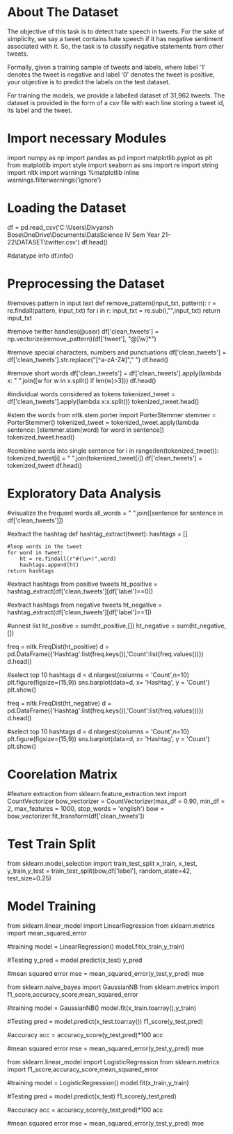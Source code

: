 # About The Dataset

The objective of this task is to detect hate speech in tweets. For the sake of simplicity, we say a tweet contains hate speech if it has negative sentiment associated with it. So, the task is to classify negative statements from other tweets.

Formally, given a training sample of tweets and labels, where label '1' denotes the tweet is negative and label '0' denotes the tweet is positive, your objective is to predict the labels on the test dataset.

For training the models, we provide a labelled dataset of 31,962 tweets. The dataset is provided in the form of a csv file with each line storing a tweet id, its label and the tweet.

# Import necessary Modules

import numpy as np
import pandas as pd
import matplotlib.pyplot as plt
from matplotlib import style
import seaborn as sns
import re
import string
import nltk
import warnings
%matplotlib inline
warnings.filterwarnings('ignore')

# Loading the Dataset

df = pd.read_csv('C:\\Users\\Divyansh Bose\\OneDrive\\Documents\\DataScience IV Sem Year 21-22\\DATASET\\twitter.csv')
df.head()

#datatype info
df.info()

# Preprocessing the Dataset

#removes pattern in input text
def remove_pattern(input_txt, pattern):
    r = re.findall(pattern, input_txt)
    for i in r:
        input_txt = re.sub(i,"",input_txt)
    return input_txt

#remove twitter handles(@user)
df['clean_tweets'] = np.vectorize(remove_pattern)(df['tweet'], "@[\w]*")

#remove special characters, numbers and punctuations
df['clean_tweets'] = df['clean_tweets'].str.replace("[^a-zA-Z#]"," ")
df.head()

#remove short words
df['clean_tweets'] = df['clean_tweets'].apply(lambda x: " ".join([w for w in x.split() if len(w)>3])) 
df.head()

#individual words considered as tokens
tokenized_tweet = df['clean_tweets'].apply(lambda x:x.split())
tokenized_tweet.head()

#stem the words
from nltk.stem.porter import PorterStemmer
stemmer = PorterStemmer()
tokenized_tweet = tokenized_tweet.apply(lambda sentence: [stemmer.stem(word) for word in sentence])
tokenized_tweet.head()

#combine words into single sentence
for i in range(len(tokenized_tweet)):
    tokenized_tweet[i] = " ".join(tokenized_tweet[i])
df['clean_tweets'] = tokenized_tweet
df.head()

# Exploratory Data Analysis

#visualize the frequent words
all_words = " ".join([sentence for sentence in df['clean_tweets']])

#extract the hashtag
def hashtag_extract(tweet):
    hashtags = []
    
    #loop words in the tweet
    for word in tweet:
        ht = re.findall(r"#(\w+)",word)
        hashtags.append(ht)
    return hashtags

#extract hashtags from positive tweets
ht_positive = hashtag_extract(df['clean_tweets'][df['label']==0])

#extract hashtags from negative tweets
ht_negative = hashtag_extract(df['clean_tweets'][df['label']==1])

#unnest list
ht_positive = sum(ht_positive,[])
ht_negative = sum(ht_negative,[])

freq = nltk.FreqDist(ht_positive)
d = pd.DataFrame({'Hashtag':list(freq.keys()),'Count':list(freq.values())})
d.head()

#select top 10 hashtags
d = d.nlargest(columns = 'Count',n=10)
plt.figure(figsize=(15,9))
sns.barplot(data=d,  x= 'Hashtag', y = 'Count')
plt.show()

freq = nltk.FreqDist(ht_negative)
d = pd.DataFrame({'Hashtag':list(freq.keys()),'Count':list(freq.values())})
d.head()

#select top 10 hashtags
d = d.nlargest(columns = 'Count',n=10)
plt.figure(figsize=(15,9))
sns.barplot(data=d,  x= 'Hashtag', y = 'Count')
plt.show()

# Coorelation Matrix

#feature extraction
from sklearn.feature_extraction.text import CountVectorizer
bow_vectorizer = CountVectorizer(max_df = 0.90, min_df = 2, max_features = 1000, stop_words = 'english')
bow = bow_vectorizer.fit_transform(df['clean_tweets'])

# Test Train Split

from sklearn.model_selection import train_test_split
x_train, x_test, y_train,y_test = train_test_split(bow,df['label'], random_state=42, test_size=0.25)

# Model Training

from sklearn.linear_model import LinearRegression
from sklearn.metrics import mean_squared_error

#training
model = LinearRegression()
model.fit(x_train,y_train)

#Testing
y_pred = model.predict(x_test)
y_pred

#mean squared error
mse = mean_squared_error(y_test,y_pred)
mse

from sklearn.naive_bayes import GaussianNB
from sklearn.metrics import f1_score,accuracy_score,mean_squared_error

#training
model = GaussianNB()
model.fit(x_train.toarray(),y_train)

#Testing
pred = model.predict(x_test.toarray())
f1_score(y_test,pred)

#accuracy
acc = accuracy_score(y_test,pred)*100
acc

#mean squared error
mse = mean_squared_error(y_test,y_pred)
mse

from sklearn.linear_model import LogisticRegression
from sklearn.metrics import f1_score,accuracy_score,mean_squared_error

#training
model = LogisticRegression()
model.fit(x_train,y_train)

#Testing
pred = model.predict(x_test)
f1_score(y_test,pred)

#accuracy
acc = accuracy_score(y_test,pred)*100
acc

#mean squared error
mse = mean_squared_error(y_test,y_pred)
mse

